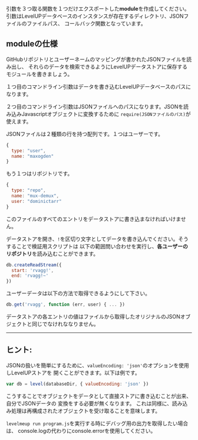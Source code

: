 引数を３つ取る関数を１つだけエクスポートした**module**を作成してください。
引数はLevelUPデータベースのインスタンスが存在するディレクトリ、JSONファイルのファイルパス、
コールバック関数となっています。

## **module**の仕様

GitHubリポジトリとユーザーネームのマッピングが書かれたJSONファイルを読み出し、
それらのデータを検索できるようにLevelUPデータストアに保存するモジュールを書きましょう。

１つ目のコマンドライン引数はデータを書き込むLevelUPデータベースのパスになります。

２つ目のコマンドライン引数はJSONファイルへのパスになります。JSONを読み込みJavascriptオブジェクトに変換するために
`require(JSONファイルのパス)`が使えます。

JSONファイルは２種類の行を持つ配列です。１つはユーザーです。

```javascript
{
  type: "user",
  name: "maxogden"
}
```

もう１つはリポジトリです。

```javascript
{
  type: "repo",
  name: "mux-demux",
  user: "dominictarr"
}
```

このファイルのすべてのエントリをデータストアに書き込まなければいけません。

データストアを開き、`!`を区切り文字としてデータを書き込んでください。そうすることで検証用スクリプトは
以下の範囲問い合わせを実行し、**各ユーザーのリポジトリ**を読み込むことができます。

```javascript
db.createReadStream({
  start: 'rvagg!',
  end: 'rvagg!~'
})
```

ユーザーデータは以下の方法で取得できるようにして下さい。

```javascript
db.get('rvagg', function (err, user) { ... })
```

データストアの各エントリの値はファイルから取得したオリジナルのJSONオブジェクトと同じでなけれななりません。

---

## ヒント:

JSONの扱いを簡単にするために、`valueEncoding: 'json'`のオプションを使用しLevelUPストアを
開くことができます。以下は例です。

```javascript
var db = level(databaseDir, { valueEncoding: 'json' })
```

こうすることでオブジェクトをデータとして直接ストアに書き込むことが出来、自分でJSONデータの
変換をする必要が無くなります。
これは同様に、読み込み処理は再構成されたオブジェクトを受け取ることを意味します。

`levelmeup run program.js`を実行する時にデバッグ用の出力を取得したい場合は、
console.logの代わりにconsole.errorを使用してください。
